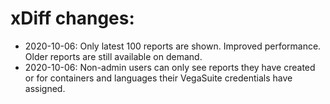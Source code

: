 # xDiff changes: 

* 2020-10-06: Only latest 100 reports are shown. Improved performance. Older reports are still available on demand.
* 2020-10-06: Non-admin users can only see reports they have created or for containers and languages their VegaSuite credentials have assigned.
